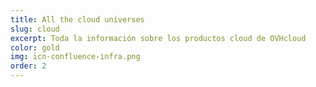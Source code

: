 ```yaml
---
title: All the cloud universes
slug: cloud
excerpt: Toda la información sobre los productos cloud de OVHcloud
color: gold
img: icn-confluence-infra.png
order: 2
---
```


